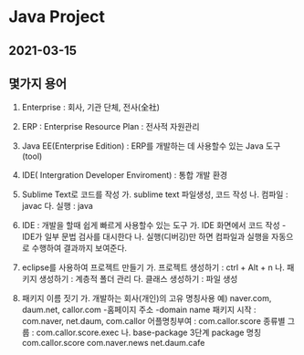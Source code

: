 # Java Project
## 2021-03-15

## 몇가지 용어
1. Enterprise : 회사, 기관 단체, 전사(全社)
2. ERP : Enterprise Resource Plan : 전사적 자원관리
3. Java EE(Enterprise Edition) : ERP를 개발하는 데 사용할수 있는 Java 도구(tool)
4. IDE( Intergration Developer Enviroment) : 통합 개발 환경
5. Sublime Text로 코드를 작성
	가. sublime text 파일생성, 코드 작성
	나. 컴파일 : javac
	다. 실행 : java
6. IDE : 개발을 할때 쉽게 빠르게 사용할수 있는 도구
	가. IDE 화면에서 코드 작성
		- IDE가 일부 문법 검사를 대시한다
	나. 실행(디버깅)만 하면 컴파일과 실행을 자동으로 수행하여 결과까지 보여준다.
7. eclipse를 사용하여 프로젝트 만들기
	가. 프로젝트 생성하기 : ctrl + Alt + n
	나. 	패키지 생성하기 : 계층적 폴더 관리
	다. 클래스 생성하기 : 파일 생성 

8. 패키지 이름 짓기
	가. 개발하는 회사(개인)의 고유 명칭사용
	예) naver.com, daum.net, callor.com
		-홈페이지 주소
		-domain name
		패키지 시작 : com.naver, net.daum, com.callor
		어플명칭부여 : com.callor.score
		종류별 그룹 : com.callor.score.exec
	나. base-package
		3단계 package 명칭
		com.callor.score
		com.naver.news
		net.daum.cafe	